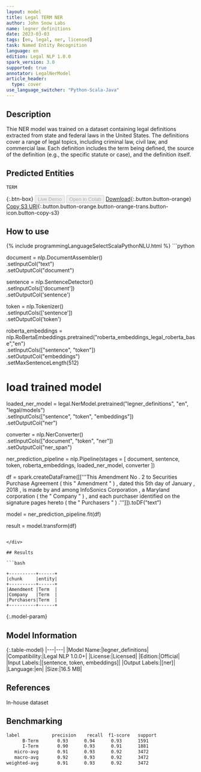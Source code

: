 ```yaml
---
layout: model
title: Legal TERM NER
author: John Snow Labs
name: legner_definitions
date: 2023-03-03
tags: [en, legal, ner, licensed]
task: Named Entity Recognition
language: en
edition: Legal NLP 1.0.0
spark_version: 3.0
supported: true
annotator: LegalNerModel
article_header:
  type: cover
use_language_switcher: "Python-Scala-Java"
---
```


## Description

Thie NER model was trained on a dataset containing legal definitions extracted from state and federal laws in the United States. The definitions cover a range of legal topics, including criminal law, civil law, and commercial law. Each definition includes the term being defined, the source of the definition (e.g., the specific statute or case), and the definition itself.

## Predicted Entities

`TERM`

{:.btn-box}
<button class="button button-orange" disabled>Live Demo</button>
<button class="button button-orange" disabled>Open in Colab</button>
[Download](https://s3.amazonaws.com/auxdata.johnsnowlabs.com/legal/models/legner_definitions_en_1.0.0_3.0_1677844760707.zip){:.button.button-orange}
[Copy S3 URI](s3://auxdata.johnsnowlabs.com/legal/models/legner_definitions_en_1.0.0_3.0_1677844760707.zip){:.button.button-orange.button-orange-trans.button-icon.button-copy-s3}

## How to use



<div class="tabs-box" markdown="1">
{% include programmingLanguageSelectScalaPythonNLU.html %}
```python
 
document = nlp.DocumentAssembler()\
    .setInputCol("text")\
    .setOutputCol("document")

sentence = nlp.SentenceDetector()\
    .setInputCols(['document'])\
    .setOutputCol('sentence')

token = nlp.Tokenizer()\
    .setInputCols(['sentence'])\
    .setOutputCol('token')

roberta_embeddings = nlp.RoBertaEmbeddings.pretrained("roberta_embeddings_legal_roberta_base","en") \
    .setInputCols(["sentence", "token"]) \
    .setOutputCol("embeddings") \
    .setMaxSentenceLength(512)
  
# load trained model
loaded_ner_model = legal.NerModel.pretrained("legner_definitions", "en", "legal/models")\
    .setInputCols(["sentence", "token", "embeddings"])\
    .setOutputCol("ner")

converter = nlp.NerConverter()\
    .setInputCols(["document", "token", "ner"])\
    .setOutputCol("ner_span")

ner_prediction_pipeline = nlp.Pipeline(stages = [
                                            document,
                                            sentence,
                                            token,
                                            roberta_embeddings,
                                            loaded_ner_model,
                                            converter
                                            ])

df = spark.createDataFrame([['''This Amendment No . 2 to Securities Purchase Agreement ( this " Amendment " ) , dated this 5th day of January , 2018 , is made by and among InfoSonics Corporation , a Maryland corporation ( the " Company " ) , and each purchaser identified on the signature pages hereto ( the " Purchasers " ) .''']]).toDF("text")

model = ner_prediction_pipeline.fit(df)

result = model.transform(df)
```

</div>

## Results

```bash

+----------+------+
|chunk     |entity|
+----------+------+
|Amendment |Term  |
|Company   |Term  |
|Purchasers|Term  |
+----------+------+

```

{:.model-param}
## Model Information

{:.table-model}
|---|---|
|Model Name:|legner_definitions|
|Compatibility:|Legal NLP 1.0.0+|
|License:|Licensed|
|Edition:|Official|
|Input Labels:|[sentence, token, embeddings]|
|Output Labels:|[ner]|
|Language:|en|
|Size:|16.5 MB|

## References

In-house dataset

## Benchmarking

```bash
label            precision    recall  f1-score   support
      B-Term       0.93      0.94      0.93      1591
      I-Term       0.90      0.93      0.91      1881
   micro-avg       0.91      0.93      0.92      3472
   macro-avg       0.92      0.93      0.92      3472
weighted-avg       0.91      0.93      0.92      3472
```